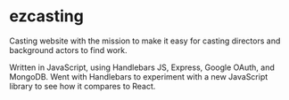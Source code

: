 # ezcasting
Casting website with the mission to make it easy for casting directors and background actors to find work.

Written in JavaScript, using Handlebars JS, Express, Google OAuth, and MongoDB. Went with Handlebars to experiment with a new JavaScript library to see how it compares to React.
